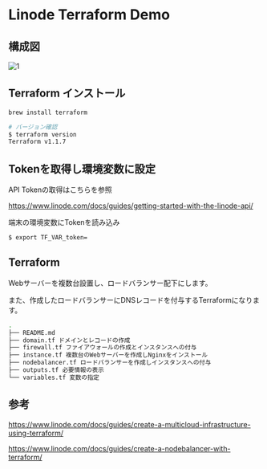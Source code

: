 # Linode Terraform Demo

## 構成図

![1](https://user-images.githubusercontent.com/4577575/161052402-080e750e-123c-40e4-af72-2c7530833f01.png)

## Terraform インストール

```sh
brew install terraform

# バージョン確認
$ terraform version
Terraform v1.1.7
```

## Tokenを取得し環境変数に設定

API Tokenの取得はこちらを参照

https://www.linode.com/docs/guides/getting-started-with-the-linode-api/

端末の環境変数にTokenを読み込み
```sh
$ export TF_VAR_token=
```

## Terraform

Webサーバーを複数台設置し、ロードバランサー配下にします。

また、作成したロードバランサーにDNSレコードを付与するTerraformになります。


```sh
.
├── README.md
├── domain.tf ドメインとレコードの作成
├── firewall.tf ファイアウォールの作成とインスタンスへの付与
├── instance.tf 複数台のWebサーバーを作成しNginxをインストール
├── nodebalancer.tf ロードバランサーを作成しインスタンスへの付与
├── outputs.tf 必要情報の表示
└── variables.tf 変数の指定
```

## 参考

https://www.linode.com/docs/guides/create-a-multicloud-infrastructure-using-terraform/

https://www.linode.com/docs/guides/create-a-nodebalancer-with-terraform/
